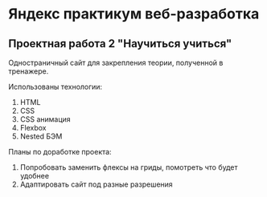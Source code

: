 # Яндекс практикум веб-разработка
## Проектная работа 2 "Научиться учиться"

Одностраничный сайт для закрепления теории, полученной в тренажере.

Использованы технологии:
1. HTML
2. CSS
3. CSS анимация
4. Flexbox
5. Nested БЭМ

Планы по доработке проекта:
1. Попробовать заменить флексы на гриды, помотреть что будет удобнее
2. Адаптировать сайт под разные разрешения
